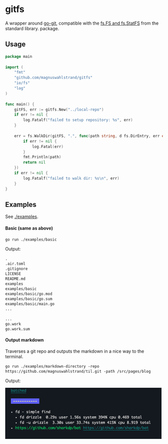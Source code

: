 # gitfs

A wrapper around [go-git](https://github.com/go-git/go-git), compatible with the [fs.FS and fs.StatFS](https://pkg.go.dev/io/fs#FS) from the standard library.
package.

## Usage

```go
package main

import (
	"fmt"
	"github.com/magnuswahlstrand/gitfs"
	"io/fs"
	"log"
)

func main() {
	gitFS, err := gitfs.New("../local-repo")
	if err != nil {
		log.Fatalf("failed to setup repository: %s", err)
	}

	err = fs.WalkDir(gitFS, ".", func(path string, d fs.DirEntry, err error) error {
		if err != nil {
			log.Fatal(err)
		}
		fmt.Println(path)
		return nil
	})
	if err != nil {
		log.Fatalf("failed to walk dir: %s\n", err)
	}
}

```

## Examples

See [./examples](./examples).

#### Basic (same as above)

```
go run ./examples/basic
```

Output:

```
.
.air.toml
.gitignore
LICENSE
README.md
examples
examples/basic
examples/basic/go.mod
examples/basic/go.sum
examples/basic/main.go
...

...
go.work
go.work.sum
```

#### Output markdown

Traverses a git repo and outputs the markdown in a nice way to the terminal.

```
go run ./examples/markdown-directory -repo https://github.com/magnuswahlstrand/til.git -path /src/pages/blog
```

Output:

![img.png](img.png)